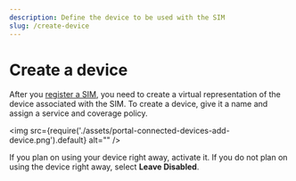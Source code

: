 ```yaml
---
description: Define the device to be used with the SIM
slug: /create-device
---
```


# Create a device

After you [register a SIM](/register-sims), you need to create a virtual representation of the device associated with the SIM.
To create a device, give it a name and assign a service and coverage policy.

<img
  src={require('./assets/portal-connected-devices-add-device.png').default}
  alt=""
/>

If you plan on using your device right away, activate it. If you do not plan on using the device right away, select **Leave Disabled**.
